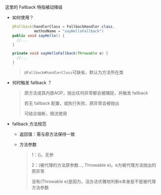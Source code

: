 这里的 Fallback 特指被动降级
* 如何使用？

  ```java
  @Fallback(handlerClass = FallbackHandler.class,
            methodName = "sayHelloFallback")
  public void sayHello() {
  	//...
  }
  
  private void sayHelloFallback(Throwable e) {
  	//...
  }
  ```

  >`@Fallback#handlerClass`可缺省，默认为方法所在类

* 何时触发 fallback ？

  > 原方法或其内嵌AOP，抛出任何异常都会被捕捉，并触发 fallback
  >
  > 若无 fallback 配置，或执行失败，原异常会被抛出
  >
  > 可结合熔断，限流使用

* fallback 方法规范

  * 返回值：需与原方法保持一致

  * 方法参数

    >1：()。无参
    >
    >2：(被代理的方法原参数..., Throwable e)。e为被代理方法抛出的原异常
    >
    >没有(Throwable e)是因为，没办法优雅地判断e本身是不是被代理方法参数
